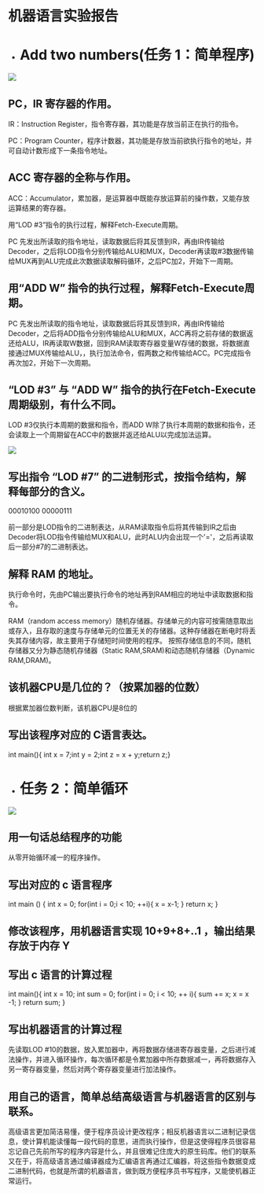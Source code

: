 # 机器语言实验报告

* # Add two numbers(任务 1：简单程序)

![](http://ww1.sinaimg.cn/large/68e27fddgy1fx0gq2ckwqj20is0ahglr.png)

## PC，IR 寄存器的作用。

IR：Instruction Register，指令寄存器，其功能是存放当前正在执行的指令。

PC：Program Counter，程序计数器，其功能是存放当前欲执行指令的地址，并可自动计数形成下一条指令地址。

## ACC 寄存器的全称与作用。

ACC：Accumulator，累加器，是运算器中既能存放运算前的操作数，又能存放运算结果的寄存器。

用“LOD #3”指令的执行过程，解释Fetch-Execute周期。

PC 先发出所读取的指令地址，读取数据后将其反馈到IR，再由IR传输给Decoder，之后将LOD指令分别传输给ALU和MUX，Decoder再读取#3数据传输给MUX再到ALU完成此次数据读取解码循环，之后PC加2，开始下一周期。

## 用“ADD W” 指令的执行过程，解释Fetch-Execute周期。

PC 先发出所读取的指令地址，读取数据后将其反馈到IR，再由IR传输给Decoder，之后将ADD指令分别传输给ALU和MUX，ACC再将之前存储的数据返还给ALU，IR再读取W数据，回到RAM读取寄存器变量W存储的数据，将数据直接通过MUX传输给ALU，，执行加法命令，假两数之和传输给ACC。PC完成指令再次加2，开始下一次周期。

## “LOD #3” 与 “ADD W” 指令的执行在Fetch-Execute周期级别，有什么不同。

LOD #3仅执行本周期的数据和指令，而ADD W除了执行本周期的数据和指令，还会读取上一个周期留在ACC中的数据并返还给ALU以完成加法运算。

![](http://ww1.sinaimg.cn/large/68e27fddgy1fx0hfy62k4j20gs0a23yn.png)

## 写出指令 “LOD #7” 的二进制形式，按指令结构，解释每部分的含义。

00010100 00000111

前一部分是LOD指令的二进制表达，从RAM读取指令后将其传输到IR之后由Decoder将LOD指令传输给MUX和ALU，此时ALU内会出现一个'='，之后再读取后一部分#7的二进制表达。

## 解释 RAM 的地址。

执行命令时，先由PC输出要执行命令的地址再到RAM相应的地址中读取数据和指令。

RAM（random access memory）随机存储器。存储单元的内容可按需随意取出或存入，且存取的速度与存储单元的位置无关的存储器。这种存储器在断电时将丢失其存储内容，故主要用于存储短时间使用的程序。 按照存储信息的不同，随机存储器又分为静态随机存储器（Static RAM,SRAM)和动态随机存储器（Dynamic RAM,DRAM)。

## 该机器CPU是几位的？（按累加器的位数）

根据累加器位数判断，该机器CPU是8位的

## 写出该程序对应的 C语言表达。

int main(){
    int x = 7;int y = 2;int z = x + y;return z;}

* # 任务 2：简单循环

![](http://ww1.sinaimg.cn/large/68e27fddgy1fx0ie710fzj20gr09w74e.png)

## 用一句话总结程序的功能
从零开始循环减一的程序操作。
## 写出对应的 c 语言程序
int main () {
    int x = 0;
    for(int i = 0;i < 10; ++i){
        x = x-1;
    }
    return x;
}

## 修改该程序，用机器语言实现 10+9+8+..1 ，输出结果存放于内存 Y

## 写出 c 语言的计算过程

int main(){
    int x = 10;
    int sum = 0;
    for(int i = 0; i < 10; ++ i){
        sum += x;
        x = x -1;
    }
    return sum;
}
## 写出机器语言的计算过程
先读取LOD #10的数据，放入累加器中，再将数据存储进寄存器变量，之后进行减法操作，并进入循环操作，每次循环都是令累加器中所存数据减一，再将数据存入另一寄存器变量，然后对两个寄存器变量进行加法操作。


## 用自己的语言，简单总结高级语言与机器语言的区别与联系。

高级语言更加简洁易懂，便于程序员设计更改程序；相反机器语言以二进制记录信息，使计算机能读懂每一段代码的意思，进而执行操作，但是这使得程序员很容易忘记自己先前所写的程序内容是什么，并且很难记住庞大的原生码库。他们的联系又在于，将高级语言通过编译器成为汇编语言再通过汇编器，将这些指令数据变成二进制代码，也就是所谓的机器语言，做到既方便程序员书写程序，又能使机器正常运行。
